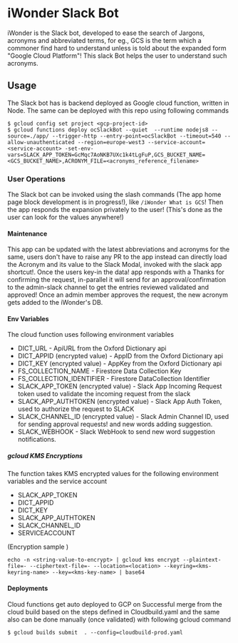 # iWonder Slack Bot

iWonder is the Slack bot, developed to ease the search of Jargons, acronyms and abbreviated terms, for eg., GCS is the term which a commoner find hard to understand unless is told about the expanded form "Google Cloud Platform"! This slack Bot helps the user to understand such acronyms.

## Usage

The Slack bot has is backend deployed as Google cloud function, written in Node. The same can be deployed with this repo using following commands

```console
$ gcloud config set project <gcp-project-id>
$ gcloud functions deploy ocSlackBot --quiet  --runtime nodejs8 --source=./app/ --trigger-http --entry-point=ocSlackBot --timeout=540 --allow-unauthenticated --region=europe-west3 --service-account=<service-account> -set-env-vars=SLACK_APP_TOKEN=GcMqc7AoNKB7UXc1k4tLgFuP,GCS_BUCKET_NAME=<GCS_BUCKET_NAME>,ACRONYM_FILE=<acronyms_reference_filename>
```

### User Operations

 The Slack bot can be invoked using the slash commands (The app home page block development is in progress!), like ```/iWonder What is GCS```! Then the app responds the expansion privately to the user! (This's done as the user can look for the values anywhere!)

#### Maintenance

This app can be updated with the latest abbreviations and acronyms for the same, users don't have to raise any PR to the app instead can directly load the Acronym and its value to the Slack Modal, invoked with the slack app shortcut!. Once the users key-in the data! app responds with a Thanks for confirming the request, in-parallel it will send for an approval/confirmation to the admin-slack channel to get the entries reviewed validated and approved! Once an admin member approves the request, the new acronym gets added to the iWonder's DB.

#### Env Variables

The cloud function uses following environment variables

- DICT_URL  - ApiURL from the Oxford Dictionary api
- DICT_APPID (encrypted value) - AppID from the Oxford Dictionary api
- DICT_KEY (encrypted value) - AppKey from the Oxford Dictionary api
- FS_COLLECTION_NAME - Firestore Data Collection Key
- FS_COLLECTION_IDENTIFIER - Firestore DataCollection Identifier
- SLACK_APP_TOKEN (encrypted value) - Slack App Incoming Request token used to validate the incoming request from the slack
- SLACK_APP_AUTHTOKEN (encrypted value) - Slack App Auth Token, used to authorize the request to SLACK
- SLACK_CHANNEL_ID (encrypted value) - Slack Admin Channel ID, used for sending approval requests! and new words adding suggestion.
- SLACK_WEBHOOK - Slack WebHook to send new word suggestion notifications.

##### gcloud KMS Encryptions

The function takes KMS encrypted values for the following environment variables and the service account

- SLACK_APP_TOKEN
- DICT_APPID
- DICT_KEY
- SLACK_APP_AUTHTOKEN
- SLACK_CHANNEL_ID
- SERVICEACCOUNT

(Encryption sample )

```
echo -n <string-value-to-encrypt> | gcloud kms encrypt --plaintext-file=- --ciphertext-file=- --location=<location> --keyring=<kms-keyring-name> --key=<kms-key-name> | base64
```

#### Deployments

Cloud functions get auto deployed to GCP on Successful merge from the cloud build based on the steps defined in Cloudbuild.yaml and the same also can be done manually (once validated) with following gcloud command

```
$ gcloud builds submit  . --config=cloudbuild-prod.yaml
```
